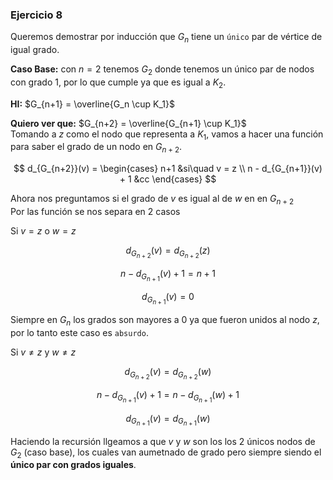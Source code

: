 ### Ejercicio 8
Queremos demostrar por inducción que $G_n$ tiene un `único` par de vértice de igual grado.

**Caso Base:** con $n = 2$ tenemos $G_2$ donde tenemos un único par de nodos con grado 1, por lo que cumple ya que es igual a $K_2$.

**HI:** $G_{n+1} = \overline{G_n \cup K_1}$

**Quiero ver que:** $G_{n+2} = \overline{G_{n+1} \cup K_1}$\
Tomando a $z$ como el nodo que representa a $K_1$, vamos a hacer una función para saber el grado de un nodo en $G_{n+2}$.

$$
d_{G_{n+2}}(v) = \begin{cases}
n+1 &si\quad v = z \\
n - d_{G_{n+1}}(v) + 1 &cc
\end{cases}
$$

Ahora nos preguntamos si el grado de $v$ es igual al de $w$ en en $G_{n+2}$\
Por las función se nos separa en 2 casos

Si $v = z$ o $w = z$

$$
d_{G_{n+2}}(v) = d_{G_{n+2}}(z)
$$

$$
n - d_{G_{n+1}}(v) + 1 = n + 1
$$

$$
d_{G_{n+1}}(v) = 0
$$

Siempre en $G_n$ los grados son mayores a 0 ya que fueron unidos al nodo $z$, por lo tanto este caso es `absurdo`.

Si $v \neq z$ y $w \neq z$

$$
d_{G_{n+2}}(v) = d_{G_{n+2}}(w)
$$

$$
n - d_{G_{n+1}}(v) + 1 = n - d_{G_{n+1}}(w) + 1
$$

$$
d_{G_{n+1}}(v) = d_{G_{n+1}}(w)
$$

Haciendo la recursión llgeamos a que $v$ y $w$ son los los 2 únicos nodos de $G_2$ (caso base), los cuales van aumetnado de grado pero siempre siendo el **único par con grados iguales**.
